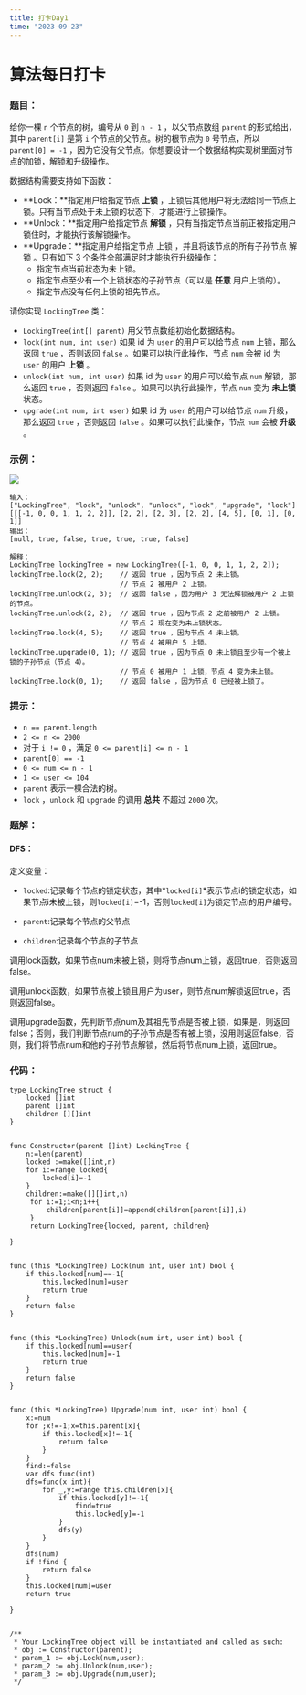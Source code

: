 ```yaml
---
title: 打卡Day1
time: "2023-09-23"
---
```

# 算法每日打卡

### 题目：

给你一棵 `n` 个节点的树，编号从 `0` 到 `n - 1` ，以父节点数组 `parent` 的形式给出，其中 `parent[i]` 是第 `i` 个节点的父节点。树的根节点为 `0` 号节点，所以 `parent[0] = -1` ，因为它没有父节点。你想要设计一个数据结构实现树里面对节点的加锁，解锁和升级操作。

数据结构需要支持如下函数：

- **Lock：**指定用户给指定节点 **上锁** ，上锁后其他用户将无法给同一节点上锁。只有当节点处于未上锁的状态下，才能进行上锁操作。
- **Unlock：**指定用户给指定节点 **解锁** ，只有当指定节点当前正被指定用户锁住时，才能执行该解锁操作。
- **Upgrade：**指定用户给指定节点 上锁 ，并且将该节点的所有子孙节点 解锁 。只有如下 3 个条件全部满足时才能执行升级操作：
  - 指定节点当前状态为未上锁。
  - 指定节点至少有一个上锁状态的子孙节点（可以是 **任意** 用户上锁的）。
  - 指定节点没有任何上锁的祖先节点。

请你实现 `LockingTree` 类：

- `LockingTree(int[] parent)` 用父节点数组初始化数据结构。
- `lock(int num, int user)` 如果 id 为 `user` 的用户可以给节点 `num` 上锁，那么返回 `true` ，否则返回 `false` 。如果可以执行此操作，节点 `num` 会被 id 为 `user` 的用户 **上锁** 。
- `unlock(int num, int user)` 如果 id 为 `user` 的用户可以给节点 `num` 解锁，那么返回 `true` ，否则返回 `false` 。如果可以执行此操作，节点 `num` 变为 **未上锁** 状态。
- `upgrade(int num, int user)` 如果 id 为 `user` 的用户可以给节点 `num` 升级，那么返回 `true` ，否则返回 `false` 。如果可以执行此操作，节点 `num` 会被 **升级** 。

### 示例：

![](https://assets.leetcode.com/uploads/2021/07/29/untitled.png)

```
输入：
["LockingTree", "lock", "unlock", "unlock", "lock", "upgrade", "lock"]
[[[-1, 0, 0, 1, 1, 2, 2]], [2, 2], [2, 3], [2, 2], [4, 5], [0, 1], [0, 1]]
输出：
[null, true, false, true, true, true, false]

解释：
LockingTree lockingTree = new LockingTree([-1, 0, 0, 1, 1, 2, 2]);
lockingTree.lock(2, 2);    // 返回 true ，因为节点 2 未上锁。
                           // 节点 2 被用户 2 上锁。
lockingTree.unlock(2, 3);  // 返回 false ，因为用户 3 无法解锁被用户 2 上锁的节点。
lockingTree.unlock(2, 2);  // 返回 true ，因为节点 2 之前被用户 2 上锁。
                           // 节点 2 现在变为未上锁状态。
lockingTree.lock(4, 5);    // 返回 true ，因为节点 4 未上锁。
                           // 节点 4 被用户 5 上锁。
lockingTree.upgrade(0, 1); // 返回 true ，因为节点 0 未上锁且至少有一个被上锁的子孙节点（节点 4）。
                           // 节点 0 被用户 1 上锁，节点 4 变为未上锁。
lockingTree.lock(0, 1);    // 返回 false ，因为节点 0 已经被上锁了。
```

 

### 提示：

- `n == parent.length`
- `2 <= n <= 2000`
- 对于 `i != 0` ，满足 `0 <= parent[i] <= n - 1`
- `parent[0] == -1`
- `0 <= num <= n - 1`
- `1 <= user <= 104`
- `parent` 表示一棵合法的树。
- `lock` ，`unlock` 和 `upgrade` 的调用 **总共** 不超过 `2000` 次。



### 题解：

#### DFS：

定义变量：

- `locked`:记录每个节点的锁定状态，其中*`locked[i]`*表示节点i的锁定状态，如果节点i未被上锁，则`locked[i]`=-1，否则`locked[i]`为锁定节点i的用户编号。

- `parent`:记录每个节点的父节点

- `children`:记录每个节点的子节点

调用lock函数，如果节点num未被上锁，则将节点num上锁，返回true，否则返回false。

调用unlock函数，如果节点被上锁且用户为user，则节点num解锁返回true，否则返回false。

调用upgrade函数，先判断节点num及其祖先节点是否被上锁，如果是，则返回false；否则，我们判断节点num的子孙节点是否有被上锁，没用则返回false，否则，我们将节点num和他的子孙节点解锁，然后将节点num上锁，返回true。

### 代码：

```golang
type LockingTree struct {
    locked []int
    parent []int
    children [][]int
}


func Constructor(parent []int) LockingTree {
    n:=len(parent)
    locked :=make([]int,n)
    for i:=range locked{
        locked[i]=-1
    }
    children:=make([][]int,n)
     for i:=1;i<n;i++{
         children[parent[i]]=append(children[parent[i]],i)
     }
     return LockingTree{locked, parent, children}

}


func (this *LockingTree) Lock(num int, user int) bool {
    if this.locked[num]==-1{
        this.locked[num]=user
        return true
    }
    return false
}


func (this *LockingTree) Unlock(num int, user int) bool {
    if this.locked[num]==user{
        this.locked[num]=-1
        return true
    }
    return false
}


func (this *LockingTree) Upgrade(num int, user int) bool {
    x:=num
    for ;x!=-1;x=this.parent[x]{
        if this.locked[x]!=-1{
            return false
        }
    }
    find:=false
    var dfs func(int)
    dfs=func(x int){
        for _,y:=range this.children[x]{
            if this.locked[y]!=-1{
                find=true
                this.locked[y]=-1
            }
            dfs(y)
        }
    }   
    dfs(num)
    if !find {
        return false
    }
    this.locked[num]=user
    return true
    
}


/**
 * Your LockingTree object will be instantiated and called as such:
 * obj := Constructor(parent);
 * param_1 := obj.Lock(num,user);
 * param_2 := obj.Unlock(num,user);
 * param_3 := obj.Upgrade(num,user);
 */
```



